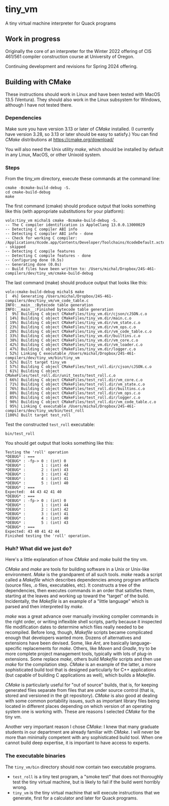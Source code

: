 # tiny_vm
A tiny virtual machine interpreter for Quack programs

## Work in progress

Originally the core of an interpreter for the Winter 2022
offering of CIS 461/561 compiler construction course at University of Oregon. 

Continuing development and revisions for Spring 2024 offering. 

## Building with CMake

These instructions should work in Linux and have been tested with
MacOS 13.5 (Ventura).  They should also work in the Linux subsystem
for Windows, although I have not tested there. 

### Dependencies

Make sure you have version 3.13 or later of _CMake_ installed.  (I
currently have version 3.28, so 3.13 or later should be easy to
satisfy.)    You can find _CMake_ distributions at
https://cmake.org/download/

You will also need the Unix utility _make_, which should be installed
by default in any Linux, MacOS, or other Unixoid system. 

### Steps

From the tiny_vm directory, execute these commands at the command line: 

```cli
cmake -Bcmake-build-debug -S.
cd cmake-build-debug
make
```

The first command (cmake) should produce output that looks something like this (with appropriate substitutions for your platform): 

```
volo:tiny_vm michal$ cmake -Bcmake-build-debug -S.
-- The C compiler identification is AppleClang 13.0.0.13000029
-- Detecting C compiler ABI info
-- Detecting C compiler ABI info - done
-- Check for working C compiler: /Applications/Xcode.app/Contents/Developer/Toolchains/XcodeDefault.xctoolchain/usr/bin/cc - skipped
-- Detecting C compile features
-- Detecting C compile features - done
-- Configuring done (0.5s)
-- Generating done (0.0s)
-- Build files have been written to: /Users/michal/Dropbox/24S-461-compilers/dev/tiny_vm/cmake-build-debug
```

The last command (make) should produce output that looks like this: 

```
volo:cmake-build-debug michal$ make
[  4%] Generating /Users/michal/Dropbox/24S-461-compilers/dev/tiny_vm/vm_code_table.c
INFO:__main__:Bytecode table generation
INFO:__main__:Finished bytecode table generation
[  9%] Building C object CMakeFiles/tiny_vm.dir/cjson/cJSON.c.o
[ 14%] Building C object CMakeFiles/tiny_vm.dir/main.c.o
[ 19%] Building C object CMakeFiles/tiny_vm.dir/vm_state.c.o
[ 23%] Building C object CMakeFiles/tiny_vm.dir/vm_ops.c.o
[ 28%] Building C object CMakeFiles/tiny_vm.dir/vm_code_table.c.o
[ 33%] Building C object CMakeFiles/tiny_vm.dir/builtins.c.o
[ 38%] Building C object CMakeFiles/tiny_vm.dir/vm_core.c.o
[ 42%] Building C object CMakeFiles/tiny_vm.dir/vm_loader.c.o
[ 47%] Building C object CMakeFiles/tiny_vm.dir/logger.c.o
[ 52%] Linking C executable /Users/michal/Dropbox/24S-461-compilers/dev/tiny_vm/bin/tiny_vm
[ 52%] Built target tiny_vm
[ 57%] Building C object CMakeFiles/test_roll.dir/cjson/cJSON.c.o
[ 61%] Building C object CMakeFiles/test_roll.dir/unit_tests/test_roll.c.o
[ 66%] Building C object CMakeFiles/test_roll.dir/vm_core.c.o
[ 71%] Building C object CMakeFiles/test_roll.dir/vm_state.c.o
[ 76%] Building C object CMakeFiles/test_roll.dir/builtins.c.o
[ 80%] Building C object CMakeFiles/test_roll.dir/vm_ops.c.o
[ 85%] Building C object CMakeFiles/test_roll.dir/logger.c.o
[ 90%] Building C object CMakeFiles/test_roll.dir/vm_code_table.c.o
[ 95%] Linking C executable /Users/michal/Dropbox/24S-461-compilers/dev/tiny_vm/bin/test_roll
[100%] Built target test_roll

```


Test the constructed  `test_roll` executable: 

```cli
bin/test_roll
```

You should get output that looks something like this: 

```
Testing the 'roll' operation
*DEBUG* : ===
*DEBUG* : -fp-> 0 : (int) 0
*DEBUG* :       1 : (int) 44
*DEBUG* :       2 : (int) 43
*DEBUG* :       3 : (int) 42
*DEBUG* :       4 : (int) 41
*DEBUG* :       5 : (int) 40
*DEBUG* : ===
Expected:  44 43 42 41 40
*DEBUG* : ===
*DEBUG* : -fp-> 0 : (int) 0
*DEBUG* :       1 : (int) 44
*DEBUG* :       2 : (int) 42
*DEBUG* :       3 : (int) 41
*DEBUG* :       4 : (int) 40
*DEBUG* :       5 : (int) 43
*DEBUG* : ===
Expected: 43 40 41 42 44
Finished testing the 'roll' operation.
```

###  Huh? What did we just do? 

Here's a little explanation of how _CMake_ and _make_ build the tiny vm. 

_CMake_ and _make_ are tools for building software in a Unix
or Unix-like environment.
_Make_ is the grandparent of all such tools.  _make_ reads a script
called a _Makefile_ which describes dependencies among program
artifacts  (source files, .o files, executables, etc).  It constructs
a tree of the dependencies, then executes commands in an order that
satisfies them, starting at the leaves and working up toward the
"target" of the build.    Incidentally, the _Makefile_ is an example
of a "little language" which is parsed and then interpreted by
_make_. 

_make_ was a great advance over manually invoking compiler commands
in the right order, or writing inflexible shell scripts, partly
because it inspected file modification dates to determine which
files really needed to be recompiled.  Before long,
though, _Makefile_ scripts became complicated enough that developers
wanted more. Dozens
of alternatives and extensions have been devised.  Some, like _Ant_, are
basically language-specific replacements for _make_.   Others, like
_Maven_ and _Gradle_, try to be more complete project management
tools, typically with lots of plug-in extensions.   Some replace
_make_, others build _Makefile_ scripts and then use _make_ for
the compilation step.  _CMake_ is an example of the latter, a more
sophisticated build tool that is designed particularly for C++
applications (but capable of building C applications as well),
which builds a _Makefile_.

_CMake_ is particularly useful for "out of source" builds, that is,
for keeping generated files separate from files that are under source
control (that is, stored and versioned in the git repository).
_CMake_ is also good at dealing with some common portability issues,
such as important library files being located in different places
depending on which version of an operating system one is working
with.  These are reasons I selected _CMake_ for the tiny vm. 

Another very important reason I chose _CMake_:
I knew that many graduate
students in our department are already familiar with _CMake_.  I will
never be more than minimally competent with any sophisticated build
tool.  When one cannot build deep expertise, it is important to have
access to experts.

### The executable binaries

The `tiny_vm/bin` directory should now contain two executable programs. 

- `test_roll` is a tiny test program, a "smoke test" that does not thoroughly test the tiny virtual machine, but is likely to fail if the build went horribly wrong. 
- `tiny_vm` is the tiny virtual machine that will execute instructions that we generate, first for a calculator and later for Quack programs. 





